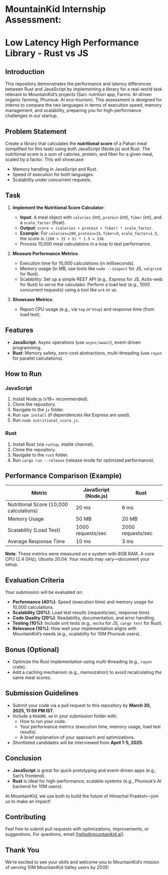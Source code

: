 # MountainKid Internship Assessment:
# Low Latency High Performance Library - Rust vs JS

## Introduction

This repository demonstrates the performance and latency differences between Rust and JavaScript by implementing a library for a real-world task relevant to MountainKid’s projects (Sari: nutrition app, Farms: AI-driven organic farming, Phunsuk: AI eco-tourism). This assessment is designed for interns to compare the two languages in terms of execution speed, memory management, and scalability, preparing you for high-performance challenges in our startup.

## Problem Statement

Create a library that calculates the **nutritional score** of a Pahari meal (simplified for this task) using both JavaScript (Node.js) and Rust. The nutritional score is a sum of calories, protein, and fiber for a given meal, scaled by a factor. This will showcase:

- Memory handling in JavaScript and Rust.
- Speed of execution for both languages.
- Scalability under concurrent requests.

## Task

1. **Implement the Nutritional Score Calculator**:
   - **Input**: A meal object with `calories` (int), `protein` (int), `fiber` (int), and a `scale_factor` (float).
   - **Output**: `score = (calories + protein + fiber) * scale_factor`.
   - **Example**: For `calories=200`, `protein=15`, `fiber=5`, `scale_factor=1.5`, the score is `(200 + 15 + 5) * 1.5 = 330`.
   - Process 10,000 meal calculations in a loop to test performance.

2. **Measure Performance Metrics**:
   - Execution time for 10,000 calculations (in milliseconds).
   - Memory usage (in MB, use tools like `node --inspect` for JS, `valgrind` for Rust).
   - Scalability: Set up a simple REST API (e.g., Express for JS, Actix-web for Rust) to serve the calculator. Perform a load test (e.g., 1000 concurrent requests) using a tool like `wrk` or `ab`.

3. **Showcase Metrics**:
   - Report CPU usage (e.g., via `top` or `htop`) and response time (from load test).

## Features

- **JavaScript**: Async operations (use `async/await`), event-driven programming.
- **Rust**: Memory safety, zero-cost abstractions, multi-threading (use `rayon` for parallel calculations).

## How to Run

### JavaScript
1. Install Node.js (v18+ recommended).
2. Clone the repository.
3. Navigate to the `js` folder.
4. Run `npm install` (if dependencies like Express are used).
5. Run `node nutritional_score.js`.

### Rust
1. Install Rust (via `rustup`, stable channel).
2. Clone the repository.
3. Navigate to the `rust` folder.
4. Run `cargo run --release` (release mode for optimized performance).

## Performance Comparison (Example)

| Metric                          | JavaScript (Node.js) | Rust         |
|---------------------------------|----------------------|--------------|
| Nutritional Score (10,000 calculations) | 20 ms             | 6 ms         |
| Memory Usage                    | 50 MB               | 20 MB        |
| Scalability (Load Test)         | 1000 requests/sec   | 2000 requests/sec |
| Average Response Time           | 10 ms               | 3 ms         |

**Note**: These metrics were measured on a system with 8GB RAM, 4-core CPU (2.4 GHz), Ubuntu 20.04. Your results may vary—document your setup.

## Evaluation Criteria

Your submission will be evaluated on:

- **Performance (40%)**: Speed (execution time) and memory usage for 10,000 calculations.
- **Scalability (20%)**: Load test results (requests/sec, response time).
- **Code Quality (20%)**: Readability, documentation, and error handling.
- **Testing (10%)**: Include unit tests (e.g., `mocha` for JS, `cargo test` for Rust).
- **Relevance (10%)**: How well your implementation aligns with MountainKid’s needs (e.g., scalability for 10M Phunsuk users).

## Bonus (Optional)

- Optimize the Rust implementation using multi-threading (e.g., `rayon` crate).
- Add a caching mechanism (e.g., memoization) to avoid recalculating the same meal scores.

## Submission Guidelines

- Submit your code via a pull request to this repository by **March 30, 2025, 11:59 PM IST**.
- Include a `README.md` in your submission folder with:
  - How to run your code.
  - Your performance metrics (execution time, memory usage, load test results).
  - A brief explanation of your approach and optimizations.
- Shortlisted candidates will be interviewed from **April 1-5, 2025**.

## Conclusion

- **JavaScript** is great for quick prototyping and event-driven apps (e.g., Sari’s frontend).
- **Rust** is ideal for high-performance, scalable systems (e.g., Phunsuk’s AI backend for 10M users).

At MountainKid, we use both to build the future of Himachal Pradesh—join us to make an impact!

## Contributing

Feel free to submit pull requests with optimizations, improvements, or suggestions. For questions, email [hello@mountainkid.ai].

## Thank You

We’re excited to see your skills and welcome you to MountainKid’s mission of serving 10M MountainKid Valley users by 2035!
